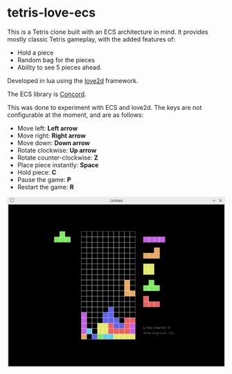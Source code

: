 # tetris-love-ecs

This is a Tetris clone built with an ECS architecture in mind. It provides mostly classic Tetris gameplay, with the added features of:

* Hold a piece
* Random bag for the pieces
* Ability to see 5 pieces ahead.



Developed in lua using the [love2d](https://love2d.org) framework. 

The ECS library is [Concord](https://github.com/Tjakka5/Concord/).

This was done to experiment with ECS and love2d. The keys are not configurable at the moment, and are as follows:
* Move left: **Left arrow**
* Move right: **Right arrow**
* Move down: **Down arrow**
* Rotate clockwise: **Up arrow**
* Rotate counter-clockwise: **Z**
* Place piece instantly: **Space**
* Hold piece: **C**
* Pause the game: **P**
* Restart the game: **R**

![](game.png)